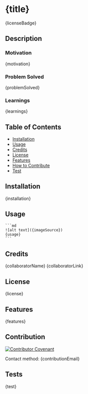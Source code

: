 # {title}
{licenseBadge}

## Description

### Motivation
{motivation}

### Problem Solved
{problemSolved}

### Learnings
{learnings}


## Table of Contents

- [Installation](#installation)
- [Usage](#usage)
- [Credits](#credits)
- [License](#license)
- [Features](#features)
- [How to Contribute](#contribution)
- [Test](#tests)

## Installation

{installation}

## Usage

    ```md
    ![alt text]({imageSource})
    {usage}
    ```

## Credits

{collaboratorName}
{collaboratorLink}

## License

{license}

## Features

{features}

## Contribution

[![Contributor Covenant](https://img.shields.io/badge/Contributor%20Covenant-2.1-4baaaa.svg)](code_of_conduct.md)

Contact method: {contributionEmail}

## Tests

{test}